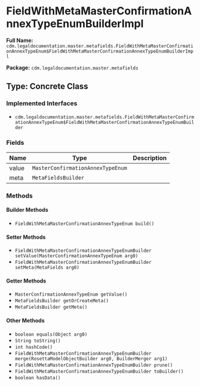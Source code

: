 # FieldWithMetaMasterConfirmationAnnexTypeEnumBuilderImpl

**Full Name:** `cdm.legaldocumentation.master.metafields.FieldWithMetaMasterConfirmationAnnexTypeEnum$FieldWithMetaMasterConfirmationAnnexTypeEnumBuilderImpl`

**Package:** `cdm.legaldocumentation.master.metafields`

## Type: Concrete Class

### Implemented Interfaces

- `cdm.legaldocumentation.master.metafields.FieldWithMetaMasterConfirmationAnnexTypeEnum$FieldWithMetaMasterConfirmationAnnexTypeEnumBuilder`

### Fields

| Name | Type | Description |
|------|------|-------------|
| value | `MasterConfirmationAnnexTypeEnum` |  |
| meta | `MetaFieldsBuilder` |  |

### Methods

#### Builder Methods

- `FieldWithMetaMasterConfirmationAnnexTypeEnum build()`

#### Setter Methods

- `FieldWithMetaMasterConfirmationAnnexTypeEnumBuilder setValue(MasterConfirmationAnnexTypeEnum arg0)`
- `FieldWithMetaMasterConfirmationAnnexTypeEnumBuilder setMeta(MetaFields arg0)`

#### Getter Methods

- `MasterConfirmationAnnexTypeEnum getValue()`
- `MetaFieldsBuilder getOrCreateMeta()`
- `MetaFieldsBuilder getMeta()`

#### Other Methods

- `boolean equals(Object arg0)`
- `String toString()`
- `int hashCode()`
- `FieldWithMetaMasterConfirmationAnnexTypeEnumBuilder merge(RosettaModelObjectBuilder arg0, BuilderMerger arg1)`
- `FieldWithMetaMasterConfirmationAnnexTypeEnumBuilder prune()`
- `FieldWithMetaMasterConfirmationAnnexTypeEnumBuilder toBuilder()`
- `boolean hasData()`

